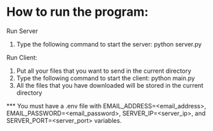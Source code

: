 # How to run the program:

Run Server
1. Type the following command to start the server: python server.py

Run Client:
1. Put all your files that you want to send in the current directory
2. Type the following command to start the client: python main.py
3. All the files that you have downloaded will be stored in the current directory

*** You must have a .env file with EMAIL_ADDRESS=<email_address>, EMAIL_PASSWORD=<email_password>, SERVER_IP=<server_ip>, and SERVER_PORT=<server_port> variables.